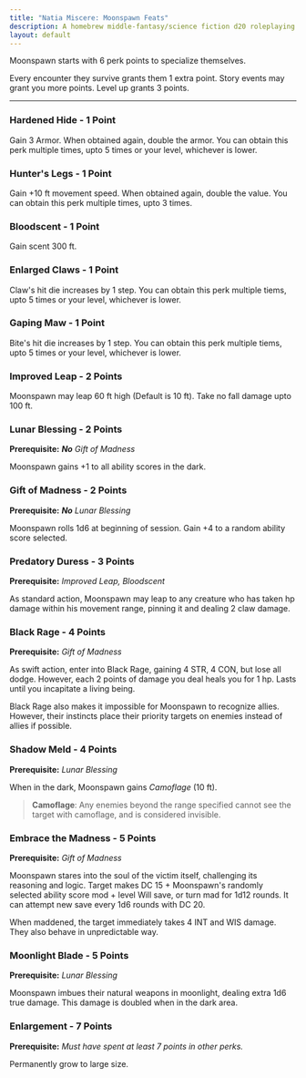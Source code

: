 ```yaml
---
title: "Natia Miscere: Moonspawn Feats"
description: A homebrew middle-fantasy/science fiction d20 roleplaying game system based on Pathfinder
layout: default
---
```


Moonspawn starts with 6 perk points to specialize themselves.

Every encounter they survive grants them 1 extra point. Story events may grant you more points. Level up grants 3 points.

---

### Hardened Hide - 1 Point

Gain 3 Armor. When obtained again, double the armor. You can obtain this perk multiple times, upto 5 times or your level, whichever is lower.

### Hunter's Legs - 1 Point

Gain +10 ft movement speed. When obtained again, double the value. You can obtain this perk multiple times, upto 3 times.

### Bloodscent - 1 Point

Gain scent 300 ft.

### Enlarged Claws - 1 Point

Claw's hit die increases by 1 step. You can obtain this perk multiple tiems, upto 5 times or your level, whichever is lower.

### Gaping Maw - 1 Point

Bite's hit die increases by 1 step. You can obtain this perk multiple tiems, upto 5 times or your level, whichever is lower.

### Improved Leap - 2 Points

Moonspawn may leap 60 ft high (Default is 10 ft). Take no fall damage upto 100 ft.

### Lunar Blessing - 2 Points

**Prerequisite:** ***No** Gift of Madness*

Moonspawn gains +1 to all ability scores in the dark.

### Gift of Madness - 2 Points

**Prerequisite:** ***No** Lunar Blessing*

Moonspawn rolls 1d6 at beginning of session. Gain +4 to a random ability score selected.

### Predatory Duress - 3 Points

**Prerequisite:** *Improved Leap, Bloodscent*

As standard action, Moonspawn may leap to any creature who has taken hp damage within his movement range, pinning it and dealing 2 claw damage.

### Black Rage - 4 Points

**Prerequisite:** *Gift of Madness*

As swift action, enter into Black Rage, gaining 4 STR, 4 CON, but lose all dodge. However, each 2 points of damage you deal heals you for 1 hp. Lasts until you incapitate a living being.

Black Rage also makes it impossible for Moonspawn to recognize allies. However, their instincts place their priority targets on enemies instead of allies if possible.

### Shadow Meld - 4 Points

**Prerequisite:** *Lunar Blessing*

When in the dark, Moonspawn gains *Camoflage* (10 ft).

> **Camoflage**: Any enemies beyond the range specified cannot see the target with camoflage, and is considered invisible.

### Embrace the Madness - 5 Points

**Prerequisite:** *Gift of Madness*

Moonspawn stares into the soul of the victim itself, challenging its reasoning and logic. Target makes DC 15 + Moonspawn's randomly selected ability score mod + level Will save, or turn mad for 1d12 rounds. It can attempt new save every 1d6 rounds with DC 20.

When maddened, the target immediately takes 4 INT and WIS damage. They also behave in unpredictable way.

### Moonlight Blade - 5 Points

**Prerequisite:** *Lunar Blessing*

Moonspawn imbues their natural weapons in moonlight, dealing extra 1d6 true damage. This damage is doubled when in the dark area.

### Enlargement - 7 Points

**Prerequisite:** *Must have spent at least 7 points in other perks.*

Permanently grow to large size.